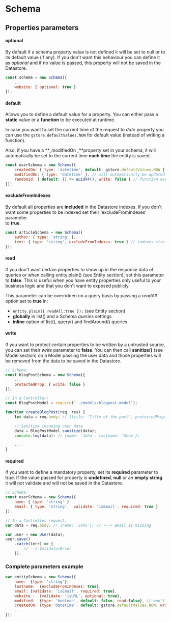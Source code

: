 # Schema

## Properties parameters

#### optional

By default if a schema property value is not defined it will be set to null or to its default value \(if any\). If you don't want this behaviour you can define it as _optional_ and if no value is passed, this property will not be saved in the Datastore.

```js
const schema = new Schema({
    ...
    website: { optional: true }
});
```

#### default

Allows you to define a default value for a property. 
You can either pass a **static** value or a **function** to be executed at runtime.

In case you want to set the current time of the request to _date_ property you can use the `gstore.defaultValues.NOW` for default value (instead of writing a function).

Also, if you have a **_modifiedOn _**property set in your schema, it will automatically be set to the current time **each time** the entity is saved.

```js
const userSchema = new Schema({
    createdOn: { type: 'datetime', default: gstore.defaultValues.NOW }, // will be set to the current time of the request
    modifiedOn: { type: 'datetime' }, // will automatically be updated to the current time on each "save|update"
    randomId: { default: () => uuidV4(), write: false } // function executed at runtime
});
```

#### excludeFromIndexes

By default all properties are **included** in the Datastore indexes. If you don't want some properties to be indexed set their 'excludeFromIndexes' parameter  
to **true**.

```js
const articleSchema = new Schema({
    author: { type: 'string' },
    text: { type: 'string', excludeFromIndexes: true } // indexes size is limited, so very long text can't be indexed
});
```

#### read

If you don't want certain properties to show up in the response data of queries or when calling entity.plain\(\) \(see Entity section\), set this parameter to **false**. This is useful when you have entity properties only useful to your business logic and that you don't want to exposed publicly.

This parameter can be overridden on a query basis by passing a _readAll_ option set to **true** in:

* `entity.plain({ readAll:true });` \(see Entity section\)
* **globally** in list\(\) and a Schema _queries_ settings
* **inline** option of list\(\), query\(\) and findAround\(\) queries

#### write

If you want to protect certain properties to be written by a untrusted source, you can set their _write_ parameter to **false**. You can then call **sanitize\(\)** \(see Model section\) on a Model passing the user data and those properties will be removed from the data to be saved in the Datastore.

```js
// Schema:
const blogPostSchema = new Schema({
    ...
    protectedProp: { write: false }
});

// In a Controller:
const BlogPostModel = require('../models/blogpost.model');

function createBlogPost(req, res) {
    let data = req.body; // {title: 'Title of the post', protectedProp: 1234};

    // Sanitize incoming user data
    data = BlogPostModel.sanitize(data);
    console.log(data); // {name: 'John', lastname: 'Snow'};

    ...
}
```

#### required

If you want to define a mandatory property, set its **required** parameter to true. If the value passed for property is **undefined**, **null** or an **empty string** it will not validate and will not be saved in the Datastore.

```js
// Schema:
const userSchema = new Schema({
    name: { type: 'string' }
    email: { type: 'string',  validate: 'isEmail', required: true }
});

// In a Controller request:
var data = req.body; // {name: 'John'}; // ---> email is missing

var user = new User(data);
user.save()
    .catch((err) => {
        // --> ValidatorError
    });
```

### Complete parameters example

```js
var entitySchema = new Schema({
    name:  {type: 'string'},
    lastname:  {excludeFromIndexes: true},
    email: {validate: 'isEmail', required: true},
    website :  {validate: 'isURL', optional: true},
    modified:  {type: 'boolean', default: false, read:false}, // won't show up in queries
    createdOn: {type:'datetime', default: gstore.defaultValues.NOW, write:false} // will be removed from data on sanitize()
    ...
});
```



